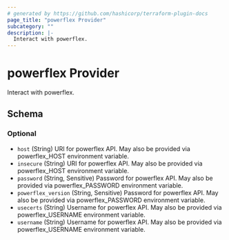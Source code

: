 ```yaml
---
# generated by https://github.com/hashicorp/terraform-plugin-docs
page_title: "powerflex Provider"
subcategory: ""
description: |-
  Interact with powerflex.
---
```


# powerflex Provider

Interact with powerflex.



<!-- schema generated by tfplugindocs -->
## Schema

### Optional

- `host` (String) URI for powerflex API. May also be provided via powerflex_HOST environment variable.
- `insecure` (String) URI for powerflex API. May also be provided via powerflex_HOST environment variable.
- `password` (String, Sensitive) Password for powerflex API. May also be provided via powerflex_PASSWORD environment variable.
- `powerflex_version` (String, Sensitive) Password for powerflex API. May also be provided via powerflex_PASSWORD environment variable.
- `usecerts` (String) Username for powerflex API. May also be provided via powerflex_USERNAME environment variable.
- `username` (String) Username for powerflex API. May also be provided via powerflex_USERNAME environment variable.
